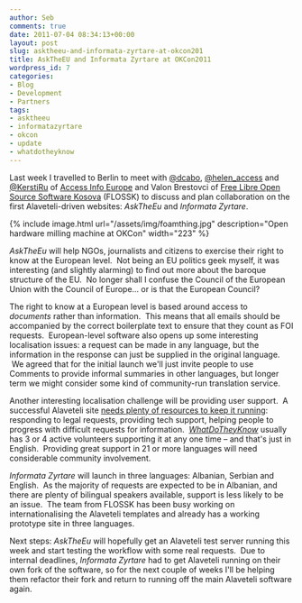 ```yaml
---
author: Seb
comments: true
date: 2011-07-04 08:34:13+00:00
layout: post
slug: asktheeu-and-informata-zyrtare-at-okcon201
title: AskTheEU and Informata Zyrtare at OKCon2011
wordpress_id: 7
categories:
- Blog
- Development
- Partners
tags:
- asktheeu
- informatazyrtare
- okcon
- update
- whatdotheyknow
---
```


Last week I travelled to Berlin to meet with [@dcabo](https://twitter.com/#!/dcabo), [@helen_access](https://twitter.com/#!/helen_access) and [@KerstiRu](https://twitter.com/#!/KerstiRu) of [Access Info Europe](http://www.access-info.org/) and Valon Brestovci of [Free Libre Open Source Software Kosova](http://www.flossk.org/) (FLOSSK) to discuss and plan collaboration on the first Alaveteli-driven websites: _AskTheEu_ and _Informata Zyrtare_.


{% include image.html url="/assets/img/foamthing.jpg" description="Open hardware milling machine at OKCon" width="223" %}


<!-- more -->

_AskTheEu_ will help NGOs, journalists and citizens to exercise their right to know at the European level.  Not being an EU politics geek myself, it was interesting (and slightly alarming) to find out more about the baroque structure of the EU.  No longer shall I confuse the Council of the European Union with the Council of Europe... or is that the European Council?

The right to know at a European level is based around access to _documents_ rather than information.  This means that all emails should be accompanied by the correct boilerplate text to ensure that they count as FOI requests.  European-level software also opens up some interesting localisation issues: a request can be made in any language, but the information in the response can just be supplied in the original language.  We agreed that for the initial launch we'll just invite people to use Comments to provide informal summaries in other languages, but longer term we might consider some kind of community-run translation service.

Another interesting localisation challenge will be providing user support.  A successful Alaveteli site [needs plenty of resources to keep it running](/docs/running/admin_manual): responding to legal requests, providing tech support, helping people to progress with difficult requests for information.  _[WhatDoTheyKnow](https://www.whatdotheyknow.com/)_ usually has 3 or 4 active volunteers supporting it at any one time – and that's just in English.  Providing great support in 21 or more languages will need considerable community involvement.

_Informata Zyrtare_ will launch in three languages: Albanian, Serbian and English.  As the majority of requests are expected to be in Albanian, and there are plenty of bilingual speakers available, support is less likely to be an issue.  The team from FLOSSK has been busy working on internationalising the Alaveteli templates and already has a working prototype site in three languages.

Next steps: _AskTheEu_ will hopefully get an Alaveteli test server running this week and start testing the workflow with some real requests.  Due to internal deadlines, _Informata Zyrtare_ had to get Alaveteli running on their own fork of the software, so for the next couple of weeks I'll be helping them refactor their fork and return to running off the main Alaveteli software again.

